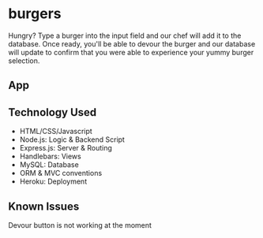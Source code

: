 # burgers
Hungry? Type a burger into the input field and our chef will add it to the database. Once ready, you'll be able to devour the burger and our database will update to confirm that you were able to experience your yummy burger selection. 

App
-----


Technology Used
-----
- HTML/CSS/Javascript
- Node.js: Logic & Backend Script
- Express.js: Server & Routing
- Handlebars: Views
- MySQL: Database
- ORM & MVC conventions
- Heroku: Deployment

Known Issues
-----
Devour button is not working at the moment
